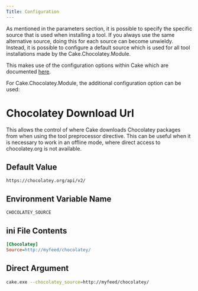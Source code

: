 ```yaml
---
Title: Configuration
---
```


As mentioned in the parameters section, it is possible to specify the specific source that is used when installing a tool.  If you always use the same alternative source, doing this for each source can become unwieldy.  Instead, it is possible to configure a default source which is used for all tool installations made by the Cake.Chocolatey.Module.

This makes use of the configuration options within Cake which are documented [here](https://cakebuild.net/docs/running-builds/configuration/set-configuration-values).

For Cake.Chocolatey.Module, the additional configuration option can be used:

# Chocolatey Download Url

This allows the control of where Cake downloads Chocolatey packages from when using the tool preprocessor directive.  This can be useful when it is necessary to work in an offline mode, where direct access to chocolatey.org is not available.

## Default Value

```text
https://chocolatey.org/api/v2/
```

## Environment Variable Name

```text
CHOCOLATEY_SOURCE
```

## ini File Contents

```ini
[Chocolatey]
Source=http://myfeed/chocolatey/
```

## Direct Argument

```sh
cake.exe --chocolatey_source=http://myfeed/chocolatey/
```
